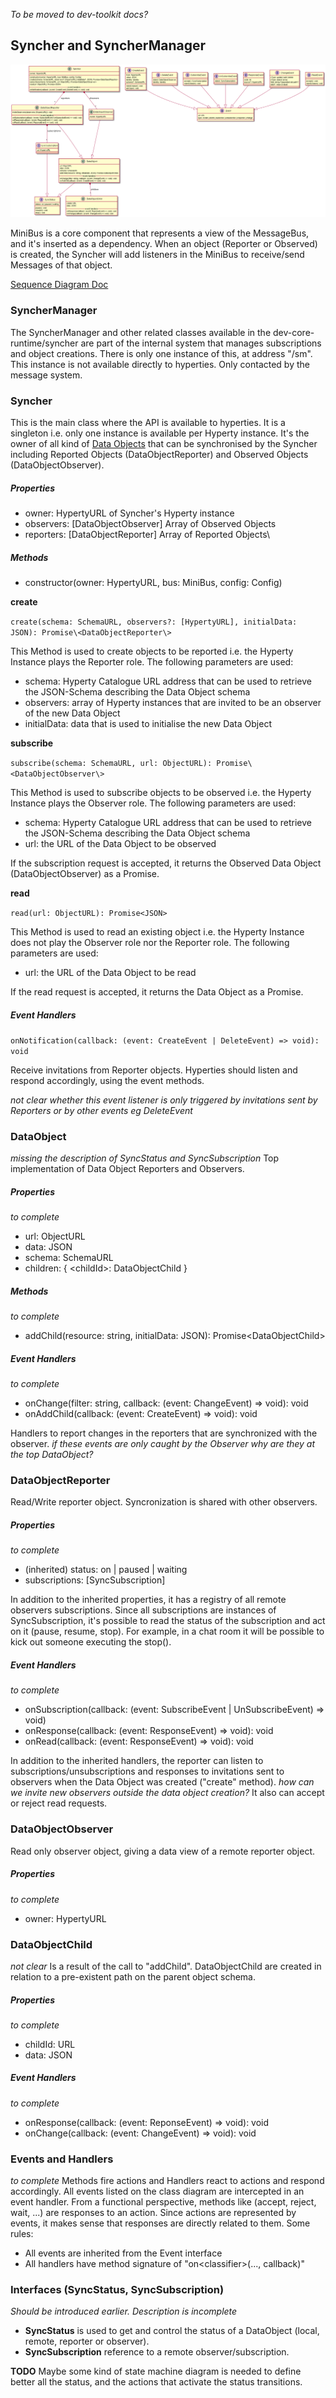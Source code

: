 *To be moved to dev-toolkit docs?*

## Syncher and SyncherManager
![](SyncherManager.png)


MiniBus is a core component that represents a view of the MessageBus, and it's inserted as a dependency. When an object (Reporter or Observed) is created, the Syncher will add listeners in the MiniBus to receive/send Messages of that object.

[Sequence Diagram Doc](../specs/dynamic-view/data-sync/readme.md)

### SyncherManager
The SyncherManager and other related classes available in the dev-core-runtime/syncher are part of the internal system that manages subscriptions and object creations. There is only one instance of this, at address "<runtimeURL>/sm". This instance is not available directly to hyperties. Only contacted by the message system.

### Syncher
This is the main class where the API is available to hyperties. It is a singleton i.e. only one instance is available per Hyperty instance. It's the owner of all kind of [Data Objects](../../datamodel/data-objects/data-synch) that can be synchronised by the Syncher including Reported Objects (DataObjectReporter) and Observed Objects (DataObjectObserver).

##### Properties
* owner: HypertyURL of Syncher's Hyperty instance
* observers: [DataObjectObserver] Array of Observed Objects
* reporters: [DataObjectReporter] Array of Reported Objects\

##### Methods
* constructor(owner: HypertyURL, bus: MiniBus, config: Config)

**create**

`create(schema: SchemaURL, observers?: [HypertyURL], initialData: JSON): Promise\<DataObjectReporter\>`

This Method is used to create objects to be reported i.e. the Hyperty Instance plays the Reporter role. The following parameters are used:

* schema: Hyperty Catalogue URL address that can be used to retrieve the JSON-Schema describing the Data Object schema
* observers: array of Hyperty instances that are invited to be an observer of the new Data Object
* initialData: data that is used to initialise the new Data Object

**subscribe**

`subscribe(schema: SchemaURL, url: ObjectURL): Promise\<DataObjectObserver\>`

This Method is used to subscribe objects to be observed i.e. the Hyperty Instance plays the Observer role. The following parameters are used:

* schema: Hyperty Catalogue URL address that can be used to retrieve the JSON-Schema describing the Data Object schema
* url: the URL of the Data Object to be observed

If the subscription request is accepted, it returns the Observed Data Object (DataObjectObserver) as a Promise.

**read**

`read(url: ObjectURL): Promise<JSON>`

This Method is used to read an existing object i.e. the Hyperty Instance does not play the Observer role nor the Reporter role. The following parameters are used:

* url: the URL of the Data Object to be read

If the read request is accepted, it returns the Data Object as a Promise.

##### Event Handlers

`onNotification(callback: (event: CreateEvent | DeleteEvent) => void): void`

Receive invitations from Reporter objects. Hyperties should listen and respond accordingly, using the event methods.

*not clear whether this event listener is only triggered by invitations sent by Reporters or by other events eg DeleteEvent*

### DataObject

*missing the description of SyncStatus and SyncSubscription*
Top implementation of Data Object Reporters and Observers.

##### Properties
*to complete*
* url: ObjectURL
* data: JSON
* schema: SchemaURL
* children: { \<childId\>: DataObjectChild }

##### Methods
*to complete*
* addChild(resource: string, initialData: JSON): Promise\<DataObjectChild\>

##### Event Handlers
*to complete*
* onChange(filter: string, callback: (event: ChangeEvent) => void): void
* onAddChild(callback: (event: CreateEvent) => void): void

Handlers to report changes in the reporters that are synchronized with the observer.
*if these events are only caught by the Observer why are they at the top DataObject?*

### DataObjectReporter
Read/Write reporter object. Syncronization is shared with other observers.

##### Properties
*to complete*
* (inherited) status: on | paused | waiting
* subscriptions: [SyncSubscription]

In addition to the inherited properties, it has a registry of all remote observers subscriptions. Since all subscriptions are instances of SyncSubscription, it's possible to read the status of the subscription and act on it (pause, resume, stop). For example, in a chat room it will be possible to kick out someone executing the stop().

##### Event Handlers
*to complete*
* onSubscription(callback: (event: SubscribeEvent | UnSubscribeEvent) => void)
* onResponse(callback: (event: ResponseEvent) => void): void
* onRead(callback: (event: ResponseEvent) => void): void

In addition to the inherited handlers, the reporter can listen to subscriptions/unsubscriptions and responses to invitations sent to observers when the Data Object was created ("create" method). *how can we invite new observers outside the data object creation?*
It also can accept or reject read requests.

### DataObjectObserver
Read only observer object, giving a data view of a remote reporter object.

##### Properties
*to complete*
* owner: HypertyURL

### DataObjectChild
*not clear*
Is a result of the call to "addChild". DataObjectChild are created in relation to a pre-existent path on the parent object schema.

##### Properties
*to complete*
* childId: URL
* data: JSON

##### Event Handlers
*to complete*
* onResponse(callback: (event: ReponseEvent) => void): void
* onChange(callback: (event: ChangeEvent) => void): void

### Events and Handlers
*to complete*
Methods fire actions and Handlers react to actions and respond accordingly.
All events listed on the class diagram are intercepted in an event handler. From a functional perspective, methods like (accept, reject, wait, ...) are responses to an action. Since actions are represented by events, it makes sense that responses are directly related to them. Some rules:
* All events are inherited from the Event interface
* All handlers have method signature of "on\<classifier\>(..., callback)"

### Interfaces (SyncStatus, SyncSubscription)
*Should be introduced earlier. Description is incomplete*
* **SyncStatus** is used to get and control the status of a DataObject (local, remote, reporter or observer).
* **SyncSubscription** reference to a remote observer/subscription.

**TODO** Maybe some kind of state machine diagram is needed to define better all the status, and the actions that activate the status transitions.
